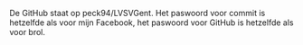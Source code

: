 De GitHub staat op peck94/LVSVGent.
Het paswoord voor commit is hetzelfde als voor mijn Facebook,
het paswoord voor GitHub is hetzelfde als voor brol.
